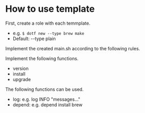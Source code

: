 # How to use template
First, create a role with each temmplate.

- e.g. `$ dotf new --type brew make` 
- Default: --type plain


Implement the created main.sh according to the following rules.

Implement the following functions.

- version
- install
- upgrade


The following functions can be used.

- log: e.g. log INFO "messages..."
- depend: e.g. depend install brew


